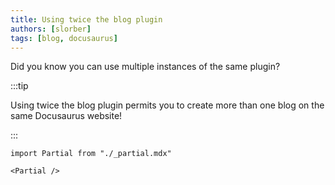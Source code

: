 ```yaml
---
title: Using twice the blog plugin
authors: [slorber]
tags: [blog, docusaurus]
---
```


Did you know you can use multiple instances of the same plugin?

<!--truncate-->

:::tip

Using twice the blog plugin permits you to create more than one blog on the same Docusaurus website!

:::

```mdx-code-block
import Partial from "./_partial.mdx"

<Partial />
```
